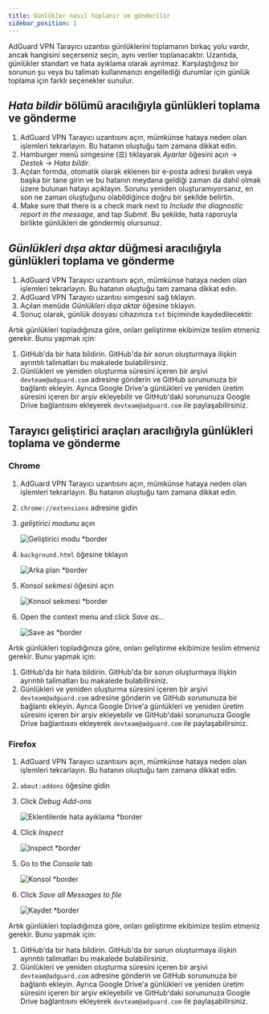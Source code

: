 ```yaml
---
title: Günlükler nasıl toplanır ve gönderilir
sidebar_position: 1
---
```


AdGuard VPN Tarayıcı uzantısı günlüklerini toplamanın birkaç yolu vardır, ancak hangisini seçerseniz seçin, aynı veriler toplanacaktır. Uzantıda, günlükler standart ve hata ayıklama olarak ayrılmaz. Karşılaştığınız bir sorunun şu veya bu talimatı kullanmanızı engellediği durumlar için günlük toplama için farklı seçenekler sunulur.

## *Hata bildir* bölümü aracılığıyla günlükleri toplama ve gönderme

1.  AdGuard VPN Tarayıcı uzantısını açın, mümkünse hataya neden olan işlemleri tekrarlayın. Bu hatanın oluştuğu tam zamana dikkat edin.
2.  Hamburger menü simgesine (☰) tıklayarak *Ayarlar* öğesini açın → *Destek* → *Hata bildir*.
3.  Açılan formda, otomatik olarak eklenen bir e-posta adresi bırakın veya başka bir tane girin ve bu hatanın meydana geldiği zaman da dahil olmak üzere bulunan hatayı açıklayın. Sorunu yeniden oluşturamıyorsanız, en son ne zaman oluştuğunu olabildiğince doğru bir şekilde belirtin.
4.  Make sure that there is a check mark next to *Include the diagnostic report in the message*, and tap *Submit*. Bu şekilde, hata raporuyla birlikte günlükleri de göndermiş olursunuz.

## *Günlükleri dışa aktar* düğmesi aracılığıyla günlükleri toplama ve gönderme

1.  AdGuard VPN Tarayıcı uzantısını açın, mümkünse hataya neden olan işlemleri tekrarlayın. Bu hatanın oluştuğu tam zamana dikkat edin.
2.  AdGuard VPN Tarayıcı uzantısı simgesini sağ tıklayın.
3.  Açılan menüde *Günlükleri dışa aktar* öğesine tıklayın.
4.  Sonuç olarak, günlük dosyası cihazınıza `txt` biçiminde kaydedilecektir.

Artık günlükleri topladığınıza göre, onları geliştirme ekibimize teslim etmeniz gerekir. Bunu yapmak için:

1.  GitHub'da bir hata bildirin. GitHub'da bir sorun oluşturmaya ilişkin ayrıntılı talimatları bu makalede bulabilirsiniz.
2.  Günlükleri ve yeniden oluşturma süresini içeren bir arşivi `devteam@adguard.com` adresine gönderin ve GitHub sorununuza bir bağlantı ekleyin. Ayrıca Google Drive'a günlükleri ve yeniden üretim süresini içeren bir arşiv ekleyebilir ve GitHub'daki sorununuza Google Drive bağlantısını ekleyerek `devteam@adguard.com` ile paylaşabilirsiniz.

## Tarayıcı geliştirici araçları aracılığıyla günlükleri toplama ve gönderme

### Chrome

1.  AdGuard VPN Tarayıcı uzantısını açın, mümkünse hataya neden olan işlemleri tekrarlayın. Bu hatanın oluştuğu tam zamana dikkat edin.
2.  `chrome://extensions` adresine gidin
3.  *geliştirici modunu* açın

    ![Geliştirici modu *border](https://cdn.adguardvpn.com/content/kb/vpn/browser_extension/dev_mode.png)

4.  `background.html` öğesine tıklayın

    ![Arka plan *border](https://cdn.adguardvpn.com/content/kb/vpn/browser_extension/backgroung.png)

5.  *Konsol sekmesi* öğesini açın

    ![Konsol sekmesi *border](https://cdn.adguardvpn.com/content/kb/vpn/browser_extension/console.png)

6.  Open the context menu and click *Save as…*

    ![Save as *border](https://cdn.adguardvpn.com/content/kb/vpn/browser_extension/save.png)

Artık günlükleri topladığınıza göre, onları geliştirme ekibimize teslim etmeniz gerekir. Bunu yapmak için:

1.  GitHub'da bir hata bildirin. GitHub'da bir sorun oluşturmaya ilişkin ayrıntılı talimatları bu makalede bulabilirsiniz.
2.  Günlükleri ve yeniden oluşturma süresini içeren bir arşivi `devteam@adguard.com` adresine gönderin ve GitHub sorununuza bir bağlantı ekleyin. Ayrıca Google Drive'a günlükleri ve yeniden üretim süresini içeren bir arşiv ekleyebilir ve GitHub'daki sorununuza Google Drive bağlantısını ekleyerek `devteam@adguard.com` ile paylaşabilirsiniz.

### Firefox

1.  AdGuard VPN Tarayıcı uzantısını açın, mümkünse hataya neden olan işlemleri tekrarlayın. Bu hatanın oluştuğu tam zamana dikkat edin.
2.  `about:addons` öğesine gidin
3.  Click *Debug Add-ons*

    ![Eklentilerde hata ayıklama *border](https://cdn.adguardvpn.com/content/kb/vpn/browser_extension/add-ons.png)

4.  Click *Inspect*

    ![Inspect *border](https://cdn.adguardvpn.com/content/kb/vpn/browser_extension/inspect.png)

5.  Go to the *Console* tab

    ![Konsol *border](https://cdn.adguardvpn.com/content/kb/vpn/browser_extension/ff_console.png)

6.  Click *Save all Messages to file*

    ![Kaydet *border](https://cdn.adguardvpn.com/content/kb/vpn/browser_extension/save-to-file.png)

Artık günlükleri topladığınıza göre, onları geliştirme ekibimize teslim etmeniz gerekir. Bunu yapmak için:

1.  GitHub'da bir hata bildirin. GitHub'da bir sorun oluşturmaya ilişkin ayrıntılı talimatları bu makalede bulabilirsiniz.
2.  Günlükleri ve yeniden oluşturma süresini içeren bir arşivi `devteam@adguard.com` adresine gönderin ve GitHub sorununuza bir bağlantı ekleyin. Ayrıca Google Drive'a günlükleri ve yeniden üretim süresini içeren bir arşiv ekleyebilir ve GitHub'daki sorununuza Google Drive bağlantısını ekleyerek `devteam@adguard.com` ile paylaşabilirsiniz.